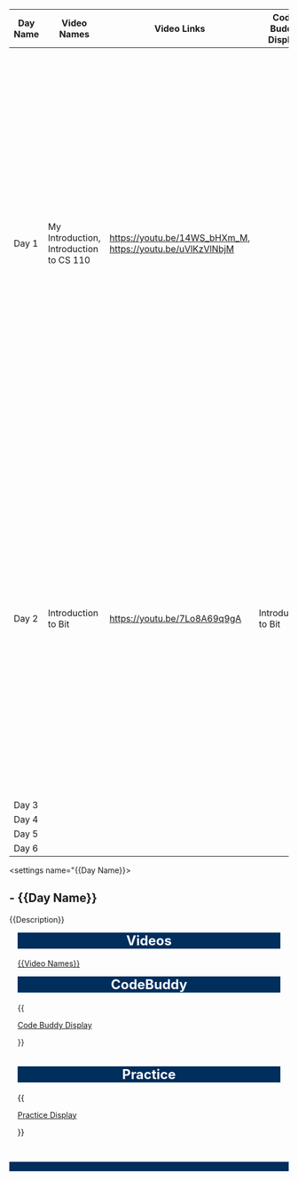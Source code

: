 <assignment>
<template-arguments>

| Day Name | Video Names                             | Video Links                                                | Code Buddy Display  | Code Buddy Links                             | Practice Display                                                                            | Practice Links                                                                                                                                                                                            | Description                                                                                                                                                                                                                                                                                                                                                                                                          |
|----------|-----------------------------------------|------------------------------------------------------------|---------------------|----------------------------------------------|---------------------------------------------------------------------------------------------|-----------------------------------------------------------------------------------------------------------------------------------------------------------------------------------------------------------|----------------------------------------------------------------------------------------------------------------------------------------------------------------------------------------------------------------------------------------------------------------------------------------------------------------------------------------------------------------------------------------------------------------------|
| Day 1    | My Introduction, Introduction to CS 110 | https://youtu.be/14WS_bHXm_M, https://youtu.be/uVlKzVlNbjM |                     |                                              | Lab 0 - Getting Started, Homework 0 - Getting Started, Assignment Completion Quiz           | https://fall2023.byucs110.org/labs/lab0-getting-started, https://fall2023.byucs110.org/homework/homework0-getting-started, https://byu.az1.qualtrics.com/jfe/form/SV_8uJA1ajIcubxzwi?term=20233           | Welcome to class!  We will have these assignments for each day.  Each will have a video, a lab and a homework.  These are due by 8 am on the next Tuesday or Thursday. After you complete each homework and project, you should fill out the assignment survey (for extra credit). The assignment survey helps us know how well you are understanding the material and how the homework and projects are going.      |
| Day 2    | Introduction to Bit                     | https://youtu.be/7Lo8A69q9gA                               | Introduction to Bit | https://codebuddy.byu.edu/assignment/31/1240 | Lab 1a - Introduction to Bit, Homework 1a - Introduction to Bit, Assignment Completion Quiz | https://fall2023.byucs110.org/labs/lab1a-introduction-to-bit, https://fall2023.byucs110.org/homework/homework1a-introduction-to-bit, https://byu.az1.qualtrics.com/jfe/form/SV_8uJA1ajIcubxzwi?term=20233 | This week we are adding a CodeBuddy experience. This will give you hands on practice with concepts that are explained in the lecture video and will help you know quickly if you are understanding the material. It is also a great preparation for the midterm and final.  At the end of the semester, I will assign up to 2 extra credit points based on the percent of the CodeBuddy material you have completed. |
| Day 3    |                                         |                                                            |                     |                                              |                                                                                             |                                                                                                                                                                                                           |                                                                                                                                                                                                                                                                                                                                                                                                                      |
| Day 4    |                                         |                                                            |                     |                                              |                                                                                             |                                                                                                                                                                                                           |                                                                                                                                                                                                                                                                                                                                                                                                                      |
| Day 5    |                                         |                                                            |                     |                                              |                                                                                             |                                                                                                                                                                                                           |                                                                                                                                                                                                                                                                                                                                                                                                                      |
| Day 6    |                                         |                                                            |                     |                                              |                                                                                             |                                                                                                                                                                                                           |                                                                                                                                                                                                                                                                                                                                                                                                                      |

</template-arguments>

<settings name="{{Day Name}}></settings>

<description>
    <div id="kl_wrapper_3" class="kl_flat_sections variation_2 kl_wrapper">
        <div id="kl_banner">
            <h2 class=""><span id="kl_banner_left" class="kl_current_module_name">-</span> <span id="kl_banner_right" class="" style="margin-top: 5px; padding-top: 12px;">{{Day Name}}</span></h2>
        </div>
        {{Description}}
        <div id="kl_custom_block_0" class="">
            <div class="bs-container" style="margin-top: 15px; padding-right: 5px; padding-left: 5px; margin-bottom: 5px;">
                <div class="bs-row">
                    <div class="bs-col-md kl_solid_border kl_border_radius_5" style="border-width: 7px; border-color: #002e5d; margin-right: 10px; margin-bottom: 10px; margin-left: 10px;">
                        <h4 class="kl_border_radius_5" style="color: #ffffff; text-align: center; margin-top: 15px; background-color: #002e5d; border-color: #002e5d;"><span class="" style="font-size: 18pt; background-color: #002e5d; color: #ffffff; border-color: #002e5d; margin-right: 0px; margin-bottom: 0px; margin-left: 0px;">Videos</span></h4>
                        <p><a class="ytp-share-panel-link ytp-no-contextmenu" title="Share link" href="{{Video Links}}" target="_blank" rel="noopener" aria-label="Share link">{{Video Names}}</a></p>
                    </div>
                    <div class="bs-col-md kl_solid_border kl_border_radius_5" style="border-width: 7px; border-color: #002e5d; padding-bottom: 20px; margin-right: 10px; margin-bottom: 10px; margin-left: 10px;">
                        <h4 class="kl_border_radius_5" style="color: #ffffff; text-align: center; margin-top: 15px; background-color: #002e5d; border-color: #002e5d;"><span class="" style="font-size: 18pt; background-color: #002e5d; color: #ffffff;">CodeBuddy</span></h4>
                        {{<p><a class="inline_disabled" href="Code Buddy Links" target="_blank" rel="noopener">Code Buddy Display</a></p>}}
                    </div>
                    <div class="bs-col-md kl_solid_border kl_border_radius_5" style="border-width: 7px; border-color: #002e5d; margin-left: 10px; color: #000000; margin-right: 10px; margin-bottom: 10px;">
                        <h4 class="kl_border_radius_5" style="color: #ffffff; text-align: center; margin-top: 15px; background-color: #002e5d; border-color: #002e5d;"><span class="" style="font-size: 18pt; background-color: #002e5d; color: #ffffff;">Practice</span></h4>
                        {{<p><a class="underline decoration-lightblue" href="Practice Links">Practice Display</a><span>&nbsp;</span></p>}}
                    </div>
                </div>
            </div>
        </div>
    </div>
    <p>&nbsp;</p>
    <p class="kl_module_progress_completion" style="color: #ffffff; background-color: #002e5d;">&nbsp;</p>
    <p>&nbsp;</p>

</description>
</assignment>